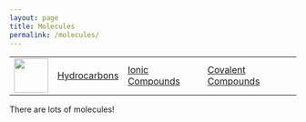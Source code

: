 ```yaml
---
layout: page
title: Molecules
permalink: /molecules/
---
```


<table>
    <tr>
        <td><img src="/Bailey-GitHub-Playground//images/chem.png" height="60" title="" alt=""></td>
        <td><a href="http://127.0.0.1:4100/Bailey-GitHub-Playground/molecules/hydrocarbons/">Hydrocarbons</a></td>
        <td><a href="http://127.0.0.1:4100/Bailey-GitHub-Playground/molecules/ionic_compounds/">Ionic Compounds</a></td>
        <td><a href="http://127.0.0.1:4100/Bailey-GitHub-Playground/molecules/covalent_compounds/">Covalent Compounds</a></td>
    </tr>
</table>

There are lots of molecules!